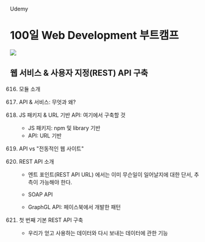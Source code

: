 Udemy

# 100일 Web Development 부트캠프

[<img src="https://img.shields.io/badge/github-%23121011.svg?style=for-the-badge&logo=github&logoColor=white" />](https://github.com/academind/100-days-of-web-development/)

## 웹 서비스 & 사용자 지정(REST) API 구축

616. 모듈 소개
617. API & 서비스: 무엇과 왜?
618. JS 패키지 & URL 기반 API: 여기에서 구축할 것
     - JS 패키지: npm 및 library 기반
     - API: URL 기반
619. API vs "전동적인 웹 사이트"
620. REST API 소개

     - 엔트 포인트(REST API URL) 에서는 이미 무슨일이 일어날지에 대한 단서, 추측이 가능해야 한다.

     - SOAP API
     - GraphGL API: 페이스북에서 개발한 패턴

621. 첫 번째 기본 REST API 구축

     - 우리가 얻고 사용하는 데이터와 다시 보내는 데이터에 관한 기능
